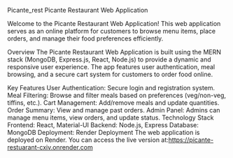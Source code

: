 Picante_rest
Picante Restaurant Web Application

Welcome to the Picante Restaurant Web Application! This web application serves as an online platform for customers to browse menu items, place orders, and manage their food preferences efficiently.

Overview
The Picante Restaurant Web Application is built using the MERN stack (MongoDB, Express.js, React, Node.js) to provide a dynamic and responsive user experience. The app features user authentication, meal browsing, and a secure cart system for customers to order food online.

Key Features
User Authentication: Secure login and registration system.
Meal Filtering: Browse and filter meals based on preferences (veg/non-veg, tiffins, etc.).
Cart Management: Add/remove meals and update quantities.
Order Summary: View and manage past orders.
Admin Panel: Admins can manage menu items, view orders, and update status.
Technology Stack
Frontend: React, Material-UI
Backend: Node.js, Express
Database: MongoDB
Deployment: Render
Deployment
The web application is deployed on Render. You can access the live version at:https://picante-restuarant-cxiv.onrender.com